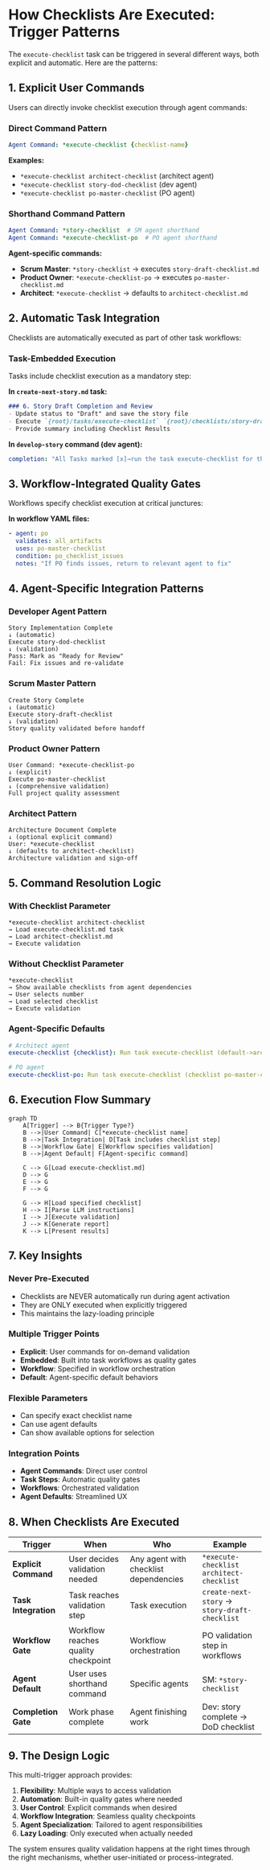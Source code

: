 # How Checklists Are Executed: Trigger Patterns

The `execute-checklist` task can be triggered in several different ways, both explicit and automatic. Here are the patterns:

## 1. **Explicit User Commands**

Users can directly invoke checklist execution through agent commands:

### Direct Command Pattern
```yaml
Agent Command: *execute-checklist {checklist-name}
```

**Examples:**
- `*execute-checklist architect-checklist` (architect agent)
- `*execute-checklist story-dod-checklist` (dev agent)
- `*execute-checklist po-master-checklist` (PO agent)

### Shorthand Command Pattern
```yaml
Agent Command: *story-checklist  # SM agent shorthand
Agent Command: *execute-checklist-po  # PO agent shorthand
```

**Agent-specific commands:**
- **Scrum Master**: `*story-checklist` → executes `story-draft-checklist.md`
- **Product Owner**: `*execute-checklist-po` → executes `po-master-checklist.md`
- **Architect**: `*execute-checklist` → defaults to `architect-checklist.md`

## 2. **Automatic Task Integration**

Checklists are automatically executed as part of other task workflows:

### Task-Embedded Execution
Tasks include checklist execution as a mandatory step:

**In `create-next-story.md` task:**
```markdown
### 6. Story Draft Completion and Review
- Update status to "Draft" and save the story file
- Execute `{root}/tasks/execute-checklist` `{root}/checklists/story-draft-checklist`
- Provide summary including Checklist Results
```

**In `develop-story` command (dev agent):**
```yaml
completion: "All Tasks marked [x]→run the task execute-checklist for the checklist story-dod-checklist→set story status: 'Ready for Review'→HALT"
```

## 3. **Workflow-Integrated Quality Gates**

Workflows specify checklist execution at critical junctures:

**In workflow YAML files:**
```yaml
- agent: po
  validates: all_artifacts
  uses: po-master-checklist
  condition: po_checklist_issues
  notes: "If PO finds issues, return to relevant agent to fix"
```

## 4. **Agent-Specific Integration Patterns**

### Developer Agent Pattern
```
Story Implementation Complete
↓ (automatic)
Execute story-dod-checklist 
↓ (validation)
Pass: Mark as "Ready for Review"
Fail: Fix issues and re-validate
```

### Scrum Master Pattern
```
Create Story Complete
↓ (automatic)
Execute story-draft-checklist
↓ (validation)
Story quality validated before handoff
```

### Product Owner Pattern
```
User Command: *execute-checklist-po
↓ (explicit)
Execute po-master-checklist
↓ (comprehensive validation)
Full project quality assessment
```

### Architect Pattern
```
Architecture Document Complete
↓ (optional explicit command)
User: *execute-checklist
↓ (defaults to architect-checklist)
Architecture validation and sign-off
```

## 5. **Command Resolution Logic**

### With Checklist Parameter
```
*execute-checklist architect-checklist
→ Load execute-checklist.md task
→ Load architect-checklist.md
→ Execute validation
```

### Without Checklist Parameter
```
*execute-checklist
→ Show available checklists from agent dependencies
→ User selects number
→ Load selected checklist
→ Execute validation
```

### Agent-Specific Defaults
```yaml
# Architect agent
execute-checklist {checklist}: Run task execute-checklist (default->architect-checklist)

# PO agent  
execute-checklist-po: Run task execute-checklist (checklist po-master-checklist)
```

## 6. **Execution Flow Summary**

```mermaid
graph TD
    A[Trigger] --> B{Trigger Type?}
    B -->|User Command| C[*execute-checklist name]
    B -->|Task Integration| D[Task includes checklist step]
    B -->|Workflow Gate| E[Workflow specifies validation]
    B -->|Agent Default| F[Agent-specific command]
    
    C --> G[Load execute-checklist.md]
    D --> G
    E --> G
    F --> G
    
    G --> H[Load specified checklist]
    H --> I[Parse LLM instructions]
    I --> J[Execute validation]
    J --> K[Generate report]
    K --> L[Present results]
```

## 7. **Key Insights**

### **Never Pre-Executed**
- Checklists are NEVER automatically run during agent activation
- They are ONLY executed when explicitly triggered
- This maintains the lazy-loading principle

### **Multiple Trigger Points**
- **Explicit**: User commands for on-demand validation
- **Embedded**: Built into task workflows as quality gates
- **Workflow**: Specified in workflow orchestration
- **Default**: Agent-specific default behaviors

### **Flexible Parameters**
- Can specify exact checklist name
- Can use agent defaults
- Can show available options for selection

### **Integration Points**
- **Agent Commands**: Direct user control
- **Task Steps**: Automatic quality gates
- **Workflows**: Orchestrated validation
- **Agent Defaults**: Streamlined UX

## 8. **When Checklists Are Executed**

| **Trigger** | **When** | **Who** | **Example** |
|-------------|----------|---------|-------------|
| **Explicit Command** | User decides validation needed | Any agent with checklist dependencies | `*execute-checklist architect-checklist` |
| **Task Integration** | Task reaches validation step | Task execution | `create-next-story` → `story-draft-checklist` |
| **Workflow Gate** | Workflow reaches quality checkpoint | Workflow orchestration | PO validation step in workflows |
| **Agent Default** | User uses shorthand command | Specific agents | SM: `*story-checklist` |
| **Completion Gate** | Work phase complete | Agent finishing work | Dev: story complete → DoD checklist |

## 9. **The Design Logic**

This multi-trigger approach provides:

1. **Flexibility**: Multiple ways to access validation
2. **Automation**: Built-in quality gates where needed  
3. **User Control**: Explicit commands when desired
4. **Workflow Integration**: Seamless quality checkpoints
5. **Agent Specialization**: Tailored to agent responsibilities
6. **Lazy Loading**: Only executed when actually needed

The system ensures quality validation happens at the right times through the right mechanisms, whether user-initiated or process-integrated.